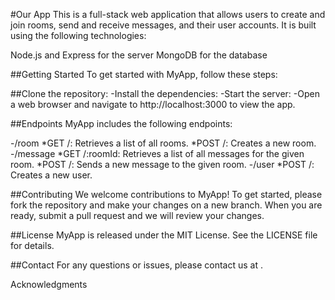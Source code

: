 #Our App
This is a full-stack web application that allows users to create and join rooms, send and receive messages, and their user accounts. It is built using the following technologies:

Node.js and Express for the server
MongoDB for the database

##Getting Started
To get started with MyApp, follow these steps:

##Clone the repository:
-Install the dependencies:
-Start the server:
-Open a web browser and navigate to http://localhost:3000 to view the app.


##Endpoints
MyApp includes the following endpoints:

-/room
*GET /: Retrieves a list of all rooms.
*POST /: Creates a new room.
-/message
*GET /:roomId: Retrieves a list of all messages for the given room.
*POST /: Sends a new message to the given room.
-/user
*POST /: Creates a new user.

##Contributing
We welcome contributions to MyApp! To get started, please fork the repository and make your changes on a new branch. When you are ready, submit a pull request and we will review your changes.

##License
MyApp is released under the MIT License. See the LICENSE file for details.

##Contact
For any questions or issues, please contact us at .

Acknowledgments
